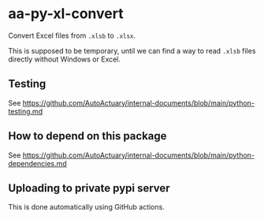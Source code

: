 # aa-py-xl-convert

Convert Excel files from `.xlsb` to `.xlsx`.

This is supposed to be temporary, until we can find a way to read `.xlsb` files directly without Windows or Excel.

## Testing

See https://github.com/AutoActuary/internal-documents/blob/main/python-testing.md

## How to depend on this package

See https://github.com/AutoActuary/internal-documents/blob/main/python-dependencies.md

## Uploading to private pypi server

This is done automatically using GitHub actions.
